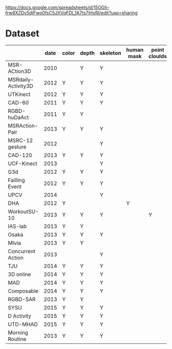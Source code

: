 
https://docs.google.com/spreadsheets/d/15OGh-frw8XZDv5djFwo0fsC5JXVqFDl_1A7ts7jHxRI/edit?usp=sharing
# Dataset
|   | date | color | depth | skeleton | human mask | point cloulds | inertial sensors | category | subjects | Videos |
| --- | --- | --- | --- | --- | --- | --- | --- | --- | --- | :--- |
|  MSR-ACtion3D | 2010 |  | Y | Y |  |  |  | 20 | 10 | 567 |
|  MSRdaily-Activity3D | 2012 | Y | Y | Y |  |  |  | 16 | 10 | 320 |
|  UTKinect | 2012 | Y | Y | Y |  |  |  | 10 | 10 | 200 |
|  CAD-60 | 2011 | Y | Y | Y |  |  |  | 12 | 4 | 60 |
|  RGBD-huDaAct | 2011 | Y | Y |  |  |  |  | 12 | 30 | 1189 |
|  MSRAction-Pair | 2013 | Y | Y | Y |  |  |  | 12 | 10 | 180 |
|  MSRC-12 gesture | 2012 |  |  | Y |  |  |  | 12 | 30 | 594 |
|  CAD-120 | 2013 | Y | Y | Y |  |  |  | 10 | 4 | 120 |
|  UCF-Kinect | 2013 |  |  | Y |  |  |  | 16 | 16 | 1280 |
|  G3d | 2012 | Y | Y | Y |  |  |  | 20 | 10 | 234 |
|  Failling Event | 2012 | Y | Y | Y |  |  |  | 5 | 5 | 150 |
|  UPCV | 2014 |  |  | Y |  |  |  | 10 | 20 | 400 |
|  DHA | 2012 | Y |  |  | Y |  |  | 23 | 21 | 483 |
|  WorkoutSU-10 | 2013 | Y | Y | Y |  | Y |  | 10 | 12 | 1200 |
|  IAS-lab | 2013 | Y | Y |  |  |  |  | 15 | 12 | 540 |
|  Osaka | 2013 | Y | Y | Y |  |  |  | 10 | 8 | 80 |
|  MIvia | 2013 | Y | Y |  |  |  |  | 7 | 14 | 490 |
|  Concurrent Action | 2013 |  |  | Y |  |  |  | 12 |  | 61 |
|  TJU | 2014 | Y | Y | Y |  |  |  | 22 | 20 | 1760 |
|  3D online | 2014 | Y | Y | Y |  |  |  | 7 | 36 | 386 |
|  MAD | 2014 | Y | Y | Y |  |  |  | 20 | 35 | 40 |
|  Composable | 2014 | Y | Y | Y |  |  |  | 16 | 14 | 693 |
|  RGBD-SAR | 2013 | Y | Y |  |  |  |  | 12 | 6 | 810 |
|  SYSU | 2015 | Y | Y | Y |  |  |  | 12 | 40 | 480 |
|  D Activity | 2015 | Y | Y | Y |  |  |  | 21 | 7 | 458 |
|  UTD-MHAD | 2015 | Y | Y | Y |  |  | Y | 27 | 8 | 861 |
|  Morning Routine | 2013 | Y | Y | Y |  |  |  | 7 | 1 | 14 |


<!--stackedit_data:
eyJoaXN0b3J5IjpbLTcxMDQyNDkwMyw3MzA5OTgxMTZdfQ==
-->